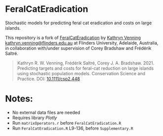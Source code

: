 # FeralCatEradication

Stochastic models for predicting feral cat eradication and costs on large islands.

This repository is a fork of
[FeralCatEradication](https://github.com/KathrynVenning/FeralCatEradication) by [Kathryn
Venning](https://github.com/KathrynVenning) <kathryn.venning@flinders.edu.au> at Flinders
University, Adelaide, Australia, in collaboration with/under supervision of Corey Bradshaw and
Frédérik Saltré.

> Kathryn R. W. Venning, Frédérik Saltré, Corey J. A. Bradshaw. 2021. Predicting targets and costs
> for feral-cat reduction on large islands using stochastic population models. Conservation Science
> and Practice. DOI: [10.1111/csp2.448](https://doi.org/10.1111/csp2.448)

# Notes:

- No external data files are needed
- Requires library _Plotly_
- Run `matrixOperators.r` before `FeralCatEradication.R`
- Run `FeralCatEradication.R` L9-136, before `Supplementary.R`
